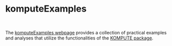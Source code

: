 # komputeExamples

<br>

The [komputeExamples webpage](https://statsleelab.github.io/komputeExamples/) provides a collection of practical examples and analyses that utilize the functionalities of the [KOMPUTE package](https://github.com/statsleelab/kompute).








